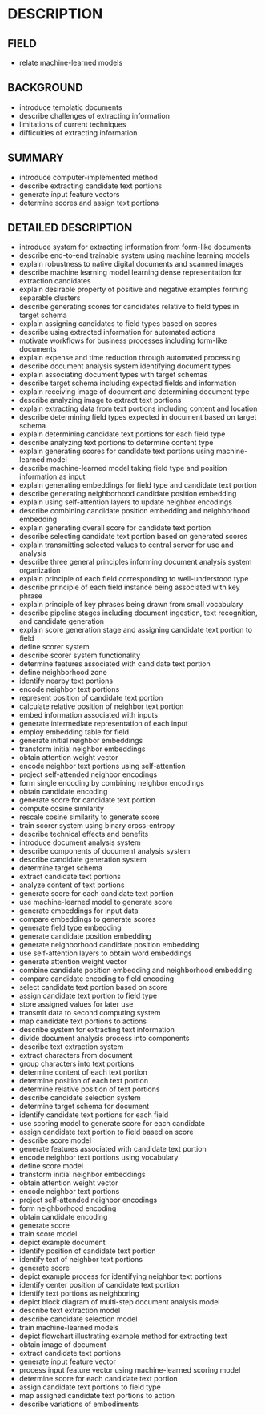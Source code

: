 # DESCRIPTION

## FIELD

- relate machine-learned models

## BACKGROUND

- introduce templatic documents
- describe challenges of extracting information
- limitations of current techniques
- difficulties of extracting information

## SUMMARY

- introduce computer-implemented method
- describe extracting candidate text portions
- generate input feature vectors
- determine scores and assign text portions

## DETAILED DESCRIPTION

- introduce system for extracting information from form-like documents
- describe end-to-end trainable system using machine learning models
- explain robustness to native digital documents and scanned images
- describe machine learning model learning dense representation for extraction candidates
- explain desirable property of positive and negative examples forming separable clusters
- describe generating scores for candidates relative to field types in target schema
- explain assigning candidates to field types based on scores
- describe using extracted information for automated actions
- motivate workflows for business processes including form-like documents
- explain expense and time reduction through automated processing
- describe document analysis system identifying document types
- explain associating document types with target schemas
- describe target schema including expected fields and information
- explain receiving image of document and determining document type
- describe analyzing image to extract text portions
- explain extracting data from text portions including content and location
- describe determining field types expected in document based on target schema
- explain determining candidate text portions for each field type
- describe analyzing text portions to determine content type
- explain generating scores for candidate text portions using machine-learned model
- describe machine-learned model taking field type and position information as input
- explain generating embeddings for field type and candidate text portion
- describe generating neighborhood candidate position embedding
- explain using self-attention layers to update neighbor encodings
- describe combining candidate position embedding and neighborhood embedding
- explain generating overall score for candidate text portion
- describe selecting candidate text portion based on generated scores
- explain transmitting selected values to central server for use and analysis
- describe three general principles informing document analysis system organization
- explain principle of each field corresponding to well-understood type
- describe principle of each field instance being associated with key phrase
- explain principle of key phrases being drawn from small vocabulary
- describe pipeline stages including document ingestion, text recognition, and candidate generation
- explain score generation stage and assigning candidate text portion to field
- define scorer system
- describe scorer system functionality
- determine features associated with candidate text portion
- define neighborhood zone
- identify nearby text portions
- encode neighbor text portions
- represent position of candidate text portion
- calculate relative position of neighbor text portion
- embed information associated with inputs
- generate intermediate representation of each input
- employ embedding table for field
- generate initial neighbor embeddings
- transform initial neighbor embeddings
- obtain attention weight vector
- encode neighbor text portions using self-attention
- project self-attended neighbor encodings
- form single encoding by combining neighbor encodings
- obtain candidate encoding
- generate score for candidate text portion
- compute cosine similarity
- rescale cosine similarity to generate score
- train scorer system using binary cross-entropy
- describe technical effects and benefits
- introduce document analysis system
- describe components of document analysis system
- describe candidate generation system
- determine target schema
- extract candidate text portions
- analyze content of text portions
- generate score for each candidate text portion
- use machine-learned model to generate score
- generate embeddings for input data
- compare embeddings to generate scores
- generate field type embedding
- generate candidate position embedding
- generate neighborhood candidate position embedding
- use self-attention layers to obtain word embeddings
- generate attention weight vector
- combine candidate position embedding and neighborhood embedding
- compare candidate encoding to field encoding
- select candidate text portion based on score
- assign candidate text portion to field type
- store assigned values for later use
- transmit data to second computing system
- map candidate text portions to actions
- describe system for extracting text information
- divide document analysis process into components
- describe text extraction system
- extract characters from document
- group characters into text portions
- determine content of each text portion
- determine position of each text portion
- determine relative position of text portions
- describe candidate selection system
- determine target schema for document
- identify candidate text portions for each field
- use scoring model to generate score for each candidate
- assign candidate text portion to field based on score
- describe score model
- generate features associated with candidate text portion
- encode neighbor text portions using vocabulary
- define score model
- transform initial neighbor embeddings
- obtain attention weight vector
- encode neighbor text portions
- project self-attended neighbor encodings
- form neighborhood encoding
- obtain candidate encoding
- generate score
- train score model
- depict example document
- identify position of candidate text portion
- identify text of neighbor text portions
- generate score
- depict example process for identifying neighbor text portions
- identify center position of candidate text portion
- identify text portions as neighboring
- depict block diagram of multi-step document analysis model
- describe text extraction model
- describe candidate selection model
- train machine-learned models
- depict flowchart illustrating example method for extracting text
- obtain image of document
- extract candidate text portions
- generate input feature vector
- process input feature vector using machine-learned scoring model
- determine score for each candidate text portion
- assign candidate text portions to field type
- map assigned candidate text portions to action
- describe variations of embodiments

